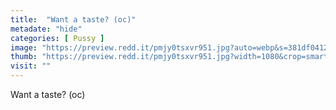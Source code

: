 ```yaml
---
title:  "Want a taste? (oc)"
metadate: "hide"
categories: [ Pussy ]
image: "https://preview.redd.it/pmjy0tsxvr951.jpg?auto=webp&s=381df0412283e92968fc30b3ab1a90833af6615c"
thumb: "https://preview.redd.it/pmjy0tsxvr951.jpg?width=1080&crop=smart&auto=webp&s=d2160909f7b14b287e808bc7fa16e8551bf6a486"
visit: ""
---
```

Want a taste? (oc)
